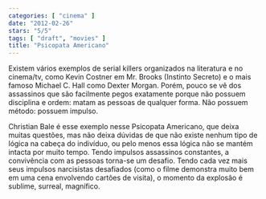 ```yaml
---
categories: [ "cinema" ]
date: "2012-02-26"
stars: "5/5"
tags: [ "draft", "movies" ]
title: "Psicopata Americano"
---
```

Existem vários exemplos de serial killers organizados na literatura
e no cinema/tv, como Kevin Costner em Mr. Brooks (Instinto Secreto) e
o mais famoso Michael C. Hall como Dexter Morgan. Porém, pouco se vê
dos assassinos que são facilmente pegos exatamente porque não possuem
disciplina e ordem: matam as pessoas de qualquer forma. Não possuem
método: possuem impulso.

Christian Bale é esse exemplo nesse Psicopata Americano, que deixa
muitas questões, mas não deixa dúvidas de que não existe nenhum tipo
de lógica na cabeça do indivíduo, ou pelo menos essa lógica não se
mantém intacta por muito tempo. Tendo impulsos assassinos constantes,
a convivência com as pessoas torna-se um desafio. Tendo cada vez mais
seus impulsos narcisistas desafiados (como o filme demonstra muito bem
em uma cena envolvendo cartões de visita), o momento da explosão é
sublime, surreal, magnífico.

